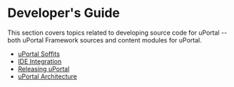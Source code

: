 # Developer's Guide

This section covers topics related to developing source code for uPortal -- both
uPortal Framework sources and content modules for uPortal.

* [uPortal Soffits](soffits/README.md)
* [IDE Integration](other/IDE_INTEGRATION.md)
* [Releasing uPortal](other/RELEASE.md)
* [uPortal Architecture](other/ARCHITECTURE.md)
